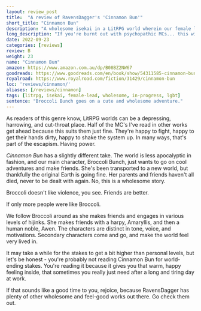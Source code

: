 ```yaml
---
layout: review_post
title:  "A review of RavensDagger's 'Cinnamon Bun'"
short_title: "Cinnamon Bun"
description: "A wholesome isekai in a LitRPG world wherein our female lead goes on friendship-making adventures."
long_description: "If you're burnt out with psychopathic MCs... this will cleanse your palette. Light-hearted, wholesome, incredibly cute, Broccoli Bunch is a joy to read about."
date: 2022-09-23
categories: [reviews]
review: B
weight: 23
name: "Cinnamon Bun"
amazon: https://www.amazon.com.au/dp/B08BZ2NW67
goodreads: https://www.goodreads.com/en/book/show/54311585-cinnamon-bun
royalroad: https://www.royalroad.com/fiction/31429/cinnamon-bun
loc: 'reviews/cinnamon/'
aliases: [/reviews/cinnamon]
tags: [litrpg, isekai, female-lead, wholesome, in-progress, lgbt]
sentence: "Broccoli Bunch goes on a cute and wholesome adventure."
---
```


As readers of this genre know, LitRPG worlds can be a depressing, harrowing, and cut-throat place. Half of the MC's I've read in other works get ahead because this suits them just fine.  They're happy to fight, happy to get their hands dirty, happy to shake the system up. In many ways, that's part of the escapism. Having power. 

*Cinnamon Bun* has a slightly different take. The world is less apocalyptic in fashion, and our main character, Broccoli Bunch, just wants to go on cool adventures and make friends. She's been transported to a new world, but thankfully the original Earth is going fine. Her parents and friends haven't all died, never to be dealt with again. No, this is a wholesome story.

Broccoli doesn't like violence, you see. Friends are better.

If only more people were like Broccoli. 

We follow Broccoli around as she makes friends and engages in various levels of hijinks. She makes friends with a harpy, Amaryllis, and then a human noble, Awen. The characters are distinct in tone, voice, and motivations. Secondary characters come and go, and make the world feel very lived in. 

It may take a while for the stakes to get a bit higher than personal levels, but let's be honest - you're probably not reading Cinnamon Bun for world-ending stakes. You're reading it because it gives you that warm, happy feeling inside, that sometimes you really just need after a long and tiring day at work. 

If that sounds like a good time to you, rejoice, because RavensDagger has plenty of other wholesome and feel-good works out there. Go check them out.